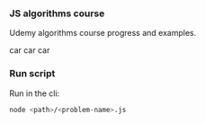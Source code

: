 ### JS algorithms course 

Udemy algorithms course progress and examples.

car car car
### Run script

Run in the cli:

```bash
node <path>/<problem-name>.js
```
